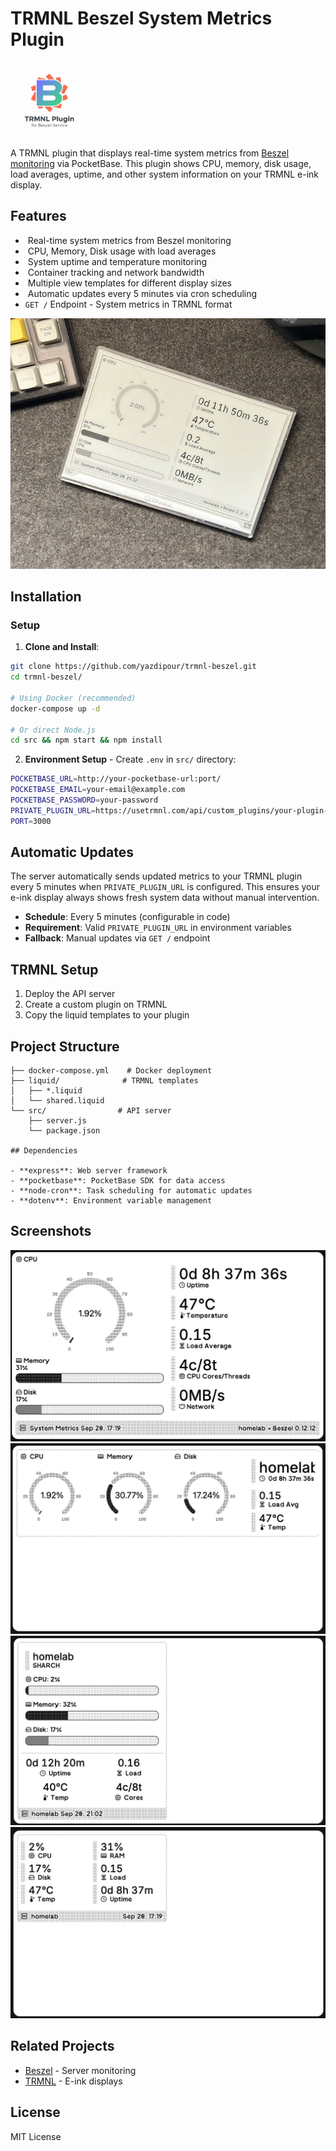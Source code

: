 # TRMNL Beszel System Metrics Plugin

<img src="./assets/logo.png" width="120" height="120" alt="logo">

A TRMNL plugin that displays real-time system metrics from [Beszel monitoring](https://github.com/henrygd/beszel) via PocketBase. This plugin shows CPU, memory, disk usage, load averages, uptime, and other system information on your TRMNL e-ink display.

## Features

- ️ Real-time system metrics from Beszel monitoring
- ️ CPU, Memory, Disk usage with load averages
- ️ System uptime and temperature monitoring
- ️ Container tracking and network bandwidth
- ️ Multiple view templates for different display sizes
- ️ Automatic updates every 5 minutes via cron scheduling
- `GET /` Endpoint - System metrics in TRMNL format

![trmnl-beszel](./assets/shot.jpeg)

## Installation

### Setup

1. **Clone and Install**:
  ```bash
  git clone https://github.com/yazdipour/trmnl-beszel.git
  cd trmnl-beszel/

  # Using Docker (recommended)
  docker-compose up -d

  # Or direct Node.js
  cd src && npm start && npm install
  ```

2. **Environment Setup** - Create `.env` in `src/` directory:
  ```bash
  POCKETBASE_URL=http://your-pocketbase-url:port/
  POCKETBASE_EMAIL=your-email@example.com
  POCKETBASE_PASSWORD=your-password
  PRIVATE_PLUGIN_URL=https://usetrmnl.com/api/custom_plugins/your-plugin-id
  PORT=3000
  ```

## Automatic Updates

The server automatically sends updated metrics to your TRMNL plugin every 5 minutes when `PRIVATE_PLUGIN_URL` is configured. This ensures your e-ink display always shows fresh system data without manual intervention.

- **Schedule**: Every 5 minutes (configurable in code)
- **Requirement**: Valid `PRIVATE_PLUGIN_URL` in environment variables
- **Fallback**: Manual updates via `GET /` endpoint

## TRMNL Setup
1. Deploy the API server
2. Create a custom plugin on TRMNL
3. Copy the liquid templates to your plugin

## Project Structure

```
├── docker-compose.yml    # Docker deployment
├── liquid/              # TRMNL templates
│   ├── *.liquid
│   └── shared.liquid
└── src/                # API server
    ├── server.js
    └── package.json

## Dependencies

- **express**: Web server framework
- **pocketbase**: PocketBase SDK for data access
- **node-cron**: Task scheduling for automatic updates
- **dotenv**: Environment variable management
```

## Screenshots

![screenshot1](./assets/full.jpeg)
![screenshot2](./assets/half_horizontal.jpeg)
![screenshot3](./assets/half_vertical.jpeg)
![screenshot4](./assets/quadrant.jpeg)

## Related Projects

- [Beszel](https://github.com/henrygd/beszel) - Server monitoring
- [TRMNL](https://usetrmnl.com/) - E-ink displays

## License

MIT License